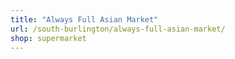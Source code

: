 ```yaml
---
title: "Always Full Asian Market"
url: /south-burlington/always-full-asian-market/
shop: supermarket
---
```

